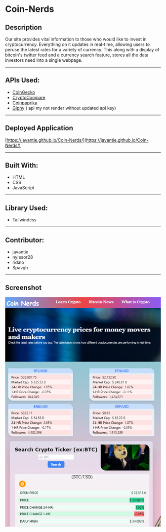 # Coin-Nerds
## Description
Our site provides vital information to those who would like to invest in cryptocurrency. Everything on it updates in real-time, allowing users to peruse the latest rates for a variety of currency. This along with a display of bitcoin's twitter feed and a currency search feature, stores all the data investors need into a single webpage.

---
## APIs Used:
* [CoinGecko](https://coingecko.com/)
* [CryptoCompare](https://www.cryptocompare.com/coins/guides/how-to-use-our-api/)
* [Coinpaprika](https://coinpaprika.com/api/)
* [Giphy](https://developers.giphy.com/) ( api my not render without updated api key)
---

## Deployed Application
[https://javantie.github.io/Coin-Nerds/](https://javantie.github.io/Coin-Nerds/)

---
## Built With: 
* HTML
* CSS
* JavaScript
---
## Library Used:
* Tailwindcss
--- 

## Contributor: 
* javantie
* nylesor28
* ridalo 
* Spavgh

----
## Screenshot
![Coin Nerd Web App](assets/images/webapp-img.png)



